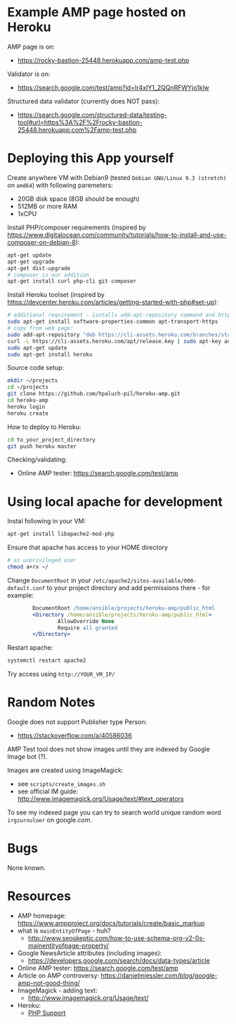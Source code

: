Example AMP page hosted on Heroku
=================================

AMP page is on:
- https://rocky-bastion-25448.herokuapp.com/amp-test.php

Validator is on: 
- https://search.google.com/test/amp?id=Ir4xIY1_2QQnRFWYjo1klw

Structured data validator (currently does NOT pass):
 - https://search.google.com/structured-data/testing-tool#url=https%3A%2F%2Frocky-bastion-25448.herokuapp.com%2Famp-test.php

# Deploying this App yourself

Create anywhere VM with Debian9 (tested `Debian GNU/Linux 9.3 (stretch)` on `amd64`) with following paremeters:

* 20GB disk space (8GB should be enough)
* 512MB or more RAM
* 1xCPU

Install PHP/composer requirements (inspired by https://www.digitalocean.com/community/tutorials/how-to-install-and-use-composer-on-debian-8):

```bash
apt-get update
apt-get upgrade
apt-get dist-upgrade
# composer is our addition
apt-get install curl php-cli git composer
```

Install Heroku toolset (inspired by https://devcenter.heroku.com/articles/getting-started-with-php#set-up):

```bash
# additional requirement - isntalls add-apt-repository command and https transport
sudo apt-get install software-properties-common apt-transport-https
# copy from web page:
sudo add-apt-repository "deb https://cli-assets.heroku.com/branches/stable/apt ./"
curl -L https://cli-assets.heroku.com/apt/release.key | sudo apt-key add -
sudo apt-get update
sudo apt-get install heroku
```

Source code setup:
```bash
mkdir ~/projects
cd ~/projects
git clone https://github.com/hpaluch-pil/heroku-amp.git
cd heroku-amp
heroku login
heroku create
```

How to deploy to Heroku:
```bash
cd to_your_project_directory
git push heroku master
```

Checking/validating:
* Online AMP tester: https://search.google.com/test/amp


# Using local apache for development

Instal following in your VM:
```bash
apt-get install libapache2-mod-php
```
Ensure that apache has access to your HOME directory
```bash
# as unprivileged user
chmod a+rx ~/
```

Change `DocumentRoot` in your `/etc/apache2/sites-available/000-default.conf`
to your project directory and add permissions there - for example:
```apache
        DocumentRoot /home/ansible/projects/heroku-amp/public_html
        <Directory /home/ansible/projects/heroku-amp/public_html>
                AllowOverride None
                Require all granted
        </Directory>

```

Restart apache:
```bash
systemctl restart apache2
```

Try access using `http://YOUR_VM_IP/`


# Random Notes

Google does not support Publisher type Person:
- https://stackoverflow.com/a/40586036

AMP Test tool does not show images until they are indexed by Google Image bot (?).

Images are created using ImageMagick:
- see `scripts/create_images.sh`
- see official IM guide: http://www.imagemagick.org/Usage/text/#text_operators

To see my indexed page you can try to search world unique random
word `irgzurnuloer` on google.com.

# Bugs

None known.


# Resources

* AMP homepage: https://www.ampproject.org/docs/tutorials/create/basic_markup
* what is `mainEntityOfPage` - huh?
  - http://www.seoskeptic.com/how-to-use-schema-org-v2-0s-mainentityofpage-property/
* Google NewsArticle attributes (including images):
  - https://developers.google.com/search/docs/data-types/article
* Online AMP tester: https://search.google.com/test/amp
* Article on AMP controversy: https://danielmiessler.com/blog/google-amp-not-good-thing/
* ImageMagick - adding text:
  - http://www.imagemagick.org/Usage/text/
* Heroku:
  * [PHP Support](https://devcenter.heroku.com/articles/php-support)


